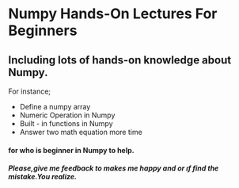 # Numpy Hands-On Lectures For Beginners
## Including lots of hands-on knowledge about Numpy.
For instance;
* Define a numpy array 
* Numeric Operation in Numpy
* Built - in functions in Numpy
* Answer two math equation more time










#### for who is beginner in Numpy to help.

##### Please,give me feedback to makes me happy and or ıf find the mistake.You realize.
